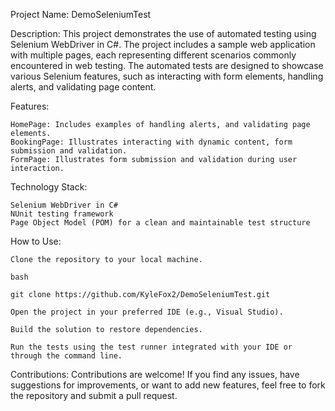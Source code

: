 Project Name: DemoSeleniumTest

Description:
This project demonstrates the use of automated testing using Selenium WebDriver in C#. 
The project includes a sample web application with multiple pages, each representing different scenarios commonly encountered in web testing. 
The automated tests are designed to showcase various Selenium features, such as interacting with form elements, handling alerts, and validating page content.

Features:

    HomePage: Includes examples of handling alerts, and validating page elements.
    BookingPage: Illustrates interacting with dynamic content, form submission and validation.
    FormPage: Illustrates form submission and validation during user interaction.

Technology Stack:

    Selenium WebDriver in C#
    NUnit testing framework
    Page Object Model (POM) for a clean and maintainable test structure

How to Use:

    Clone the repository to your local machine.

    bash

    git clone https://github.com/KyleFox2/DemoSeleniumTest.git

    Open the project in your preferred IDE (e.g., Visual Studio).

    Build the solution to restore dependencies.

    Run the tests using the test runner integrated with your IDE or through the command line.

Contributions:
Contributions are welcome! If you find any issues, have suggestions for improvements, or want to add new features, feel free to fork the repository and submit a pull request.
